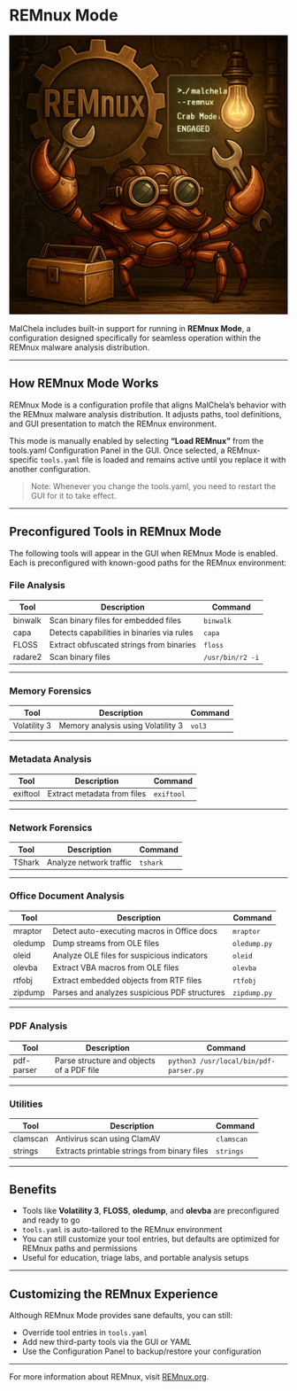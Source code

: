 # REMnux Mode

![REMnux-Mode](images/remnux-mode.jpeg)

MalChela includes built-in support for running in **REMnux Mode**, a configuration designed specifically for seamless operation within the REMnux malware analysis distribution.

---

## How REMnux Mode Works

REMnux Mode is a configuration profile that aligns MalChela’s behavior with the REMnux malware analysis distribution. It adjusts paths, tool definitions, and GUI presentation to match the REMnux environment.

This mode is manually enabled by selecting **“Load REMnux”** from the tools.yaml Configuration Panel in the GUI. Once selected, a REMnux-specific `tools.yaml` file is loaded and remains active until you replace it with another configuration.

> Note: Whenever you change the tools.yaml, you need to restart the GUI for it to take effect.

---

## Preconfigured Tools in REMnux Mode

The following tools will appear in the GUI when REMnux Mode is enabled. Each is preconfigured with known-good paths for the REMnux environment:

### File Analysis

| Tool     | Description                                        | Command     |
|----------|----------------------------------------------------|-------------|
| binwalk  | Scan binary files for embedded files               | `binwalk`   |
| capa     | Detects capabilities in binaries via rules         | `capa`      |
| FLOSS    | Extract obfuscated strings from binaries           | `floss`     |
| radare2  | Scan binary files                                  | `/usr/bin/r2 -i` |

---

### Memory Forensics

| Tool         | Description                          | Command |
|--------------|--------------------------------------|---------|
| Volatility 3 | Memory analysis using Volatility 3   | `vol3`  |

---

### Metadata Analysis

| Tool     | Description                        | Command    |
|----------|------------------------------------|------------|
| exiftool | Extract metadata from files        | `exiftool` |

---

### Network Forensics

| Tool    | Description               | Command   |
|---------|---------------------------|-----------|
| TShark  | Analyze network traffic   | `tshark`  |

---

### Office Document Analysis

| Tool       | Description                                         | Command                         |
|------------|-----------------------------------------------------|----------------------------------|
| mraptor    | Detect auto-executing macros in Office docs         | `mraptor`                        |
| oledump    | Dump streams from OLE files                         | `oledump.py`                     |
| oleid      | Analyze OLE files for suspicious indicators         | `oleid`                          |
| olevba     | Extract VBA macros from OLE files                   | `olevba`                         |
| rtfobj     | Extract embedded objects from RTF files             | `rtfobj`                         |
| zipdump    | Parses and analyzes suspicious PDF structures       | `zipdump.py`                     |

---

### PDF Analysis

| Tool        | Description                                 | Command                             |
|-------------|---------------------------------------------|-------------------------------------|
| pdf-parser  | Parse structure and objects of a PDF file   | `python3 /usr/local/bin/pdf-parser.py` |

---

### Utilities

| Tool      | Description                               | Command     |
|-----------|-------------------------------------------|-------------|
| clamscan  | Antivirus scan using ClamAV               | `clamscan`  |
| strings   | Extracts printable strings from binary files | `strings` |

---

## Benefits

- Tools like **Volatility 3**, **FLOSS**, **oledump**, and **olevba** are preconfigured and ready to go
- `tools.yaml` is auto-tailored to the REMnux environment
- You can still customize your tool entries, but defaults are optimized for REMnux paths and permissions
- Useful for education, triage labs, and portable analysis setups

---

## Customizing the REMnux Experience

Although REMnux Mode provides sane defaults, you can still:

- Override tool entries in `tools.yaml`
- Add new third-party tools via the GUI or YAML
- Use the Configuration Panel to backup/restore your configuration

---

For more information about REMnux, visit [REMnux.org](https://remnux.org).
